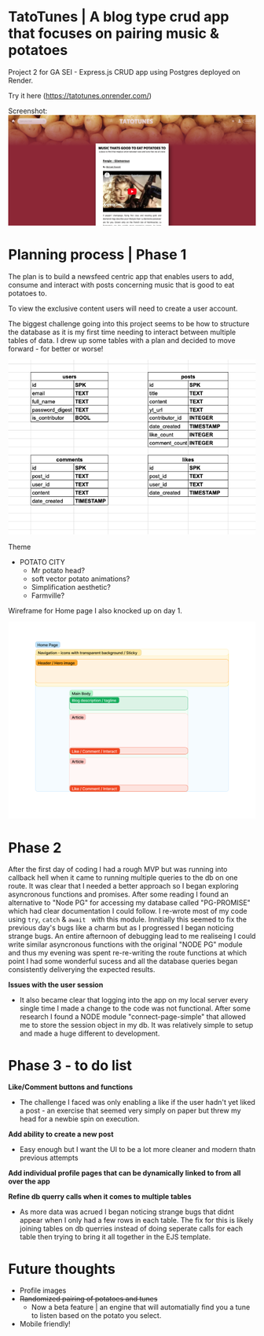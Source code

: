 # TatoTunes | A blog type crud app that focuses on pairing music & potatoes

Project 2 for GA SEI - Express.js CRUD app using Postgres deployed on Render.

Try it here (https://tatotunes.onrender.com/)

Screenshot:
![Screnshot](https://github.com/mountmike/TatoTunes/blob/main/public/images/screenshot.png?raw=true)




# **Planning process** | Phase 1

The plan is to build a newsfeed centric app that enables users to add, consume and interact with posts concerning music that is good to eat potatoes to. 

To view the exclusive content users will need to create a user account.

The biggest challenge going into this project seems to be how to structure the database as it is my first time needing to interact between multiple tables of data. I drew up some tables with a plan and decided to move forward - for better or worse!

![Wireframe1](https://github.com/mountmike/TatoTunes/blob/main/public/images/dbmap.png?raw=true)

Theme
- POTATO CITY
    - Mr potato head?
    - soft vector potato animations?
    - Simplification aesthetic?
    - Farmville?


Wireframe for Home page I also knocked up on day 1.

![Wireframe1](https://github.com/mountmike/TatoTunes/blob/main/public/images/wireframe1.png?raw=true)



# Phase 2

After the first day of coding I had a rough MVP but was running into callback hell when it came to running multiple queries to the db on one route. It was clear that I needed a better approach so I began exploring asyncronous functions and promises. After some reading I found an alternative to "Node PG" for accessing my database called "PG-PROMISE" which had clear documentation I could follow. I re-wrote most of my code using ``try``, ``catch`` & ``await `` with this module. Innitially this seemed to fix the previous day's bugs like a charm but as I progressed I began noticing strange bugs. An entire afternoon of debugging lead to me realiseing I could write similar asyncronous functions with the original "NODE PG" module and thus my evening was spent re-re-writing the route functions at which point I had some wonderful sucess and all the database queries began consistently deliverying the expected results.

**Issues with the user session**
- It also became clear that logging into the app on my local server every single time I made a change to the code was not functional. After some research I found a NODE module "connect-page-simple" that allowed me to store the session object in my db. It was relatively simple to setup and made a huge different to development.


# Phase 3 - to do list
**Like/Comment buttons and functions**
- The challenge I faced was only enabling a like if the user hadn't yet liked a post - an exercise that seemed very simply on paper but threw my head for a newbie spin on execution.

**Add ability to create a new post**
- Easy enough but I want the UI to be a lot more cleaner and modern thatn previous attempts

**Add individual profile pages that can be dynamically linked to from all over the app**

**Refine db querry calls when it comes to multiple tables**
- As more data was acrued I began noticing strange bugs that didnt appear when I only had a few rows in each table. The fix for this is likely joining tables on db querries instead of doing seperate calls for each table then trying to bring it all together in the EJS template.


# Future thoughts
- Profile images
- ~~Randomized pairing of potatoes and tunes~~
    - Now a beta feature | an engine that will automatially find you a tune to listen based on the potato you select.
- Mobile friendly!

